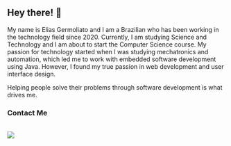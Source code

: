 ## Hey there! 👋 ##
My name is Elias Germoliato and I am a Brazilian who has been working in the technology field since 2020. Currently, I am studying Science and Technology and I am about to start the Computer Science course. My passion for technology started when I was studying mechatronics and automation, which led me to work with embedded software development using Java. However, I found my true passion in web development and user interface design. 

Helping people solve their problems through software development is what drives me.

### Contact Me ###
 
<div style="display: inline_block"><br> 
  <a href="https://www.linkedin.com/in/eliasgermoliato" target="_blank"><img src="https://img.shields.io/badge/-LinkedIn-%230077B5?style=for-the-badge&logo=linkedin&logoColor=white" target="_blank"></a>   
</div>
